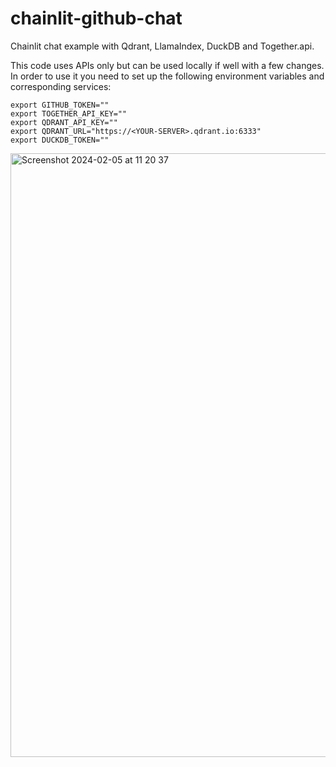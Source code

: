 # chainlit-github-chat
Chainlit chat example with Qdrant, LlamaIndex, DuckDB and Together.api.

This code uses APIs only but can be used locally if well with a few changes.
In order to use it you need to set up the following environment variables and corresponding services:

```
export GITHUB_TOKEN=""
export TOGETHER_API_KEY=""
export QDRANT_API_KEY=""
export QDRANT_URL="https://<YOUR-SERVER>.qdrant.io:6333"
export DUCKDB_TOKEN=""
```

<img width="966" alt="Screenshot 2024-02-05 at 11 20 37" src="https://github.com/sroecker/chainlit-github-chat/assets/362733/8c10e879-dade-4d86-a73a-7f579b60f698">
